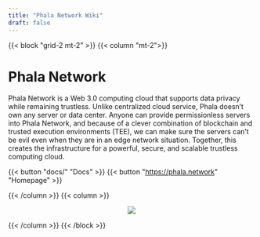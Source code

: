 ```yaml
---
title: "Phala Network Wiki"
draft: false
---
```


{{< block "grid-2 mt-2" >}}
{{< column "mt-2">}}

# Phala Network

Phala Network is a Web 3.0 computing cloud that supports data privacy while remaining trustless. Unlike centralized cloud service, Phala doesn’t own any server or data center. Anyone can provide permissionless servers into Phala Network, and because of a clever combination of blockchain and trusted execution environments (TEE), we can make sure the servers can’t be evil even when they are in an edge network situation. Together, this creates the infrastructure for a powerful, secure, and scalable trustless computing cloud.

{{< button "docs/" "Docs" >}} {{< button "https://phala.network" "Homepage" >}}

{{< /column >}}
{{< column >}}

<div style="text-align: center">
    <img src="/images/logo-phala-grn.png" style="max-height: 300px">
</div>

{{< /column >}}
{{< /block >}}
